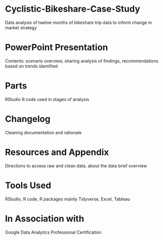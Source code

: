 # Cyclistic-Bikeshare-Case-Study
Data analysis of twelve months of bikeshare trip data to inform change in market strategy 
# PowerPoint Presentation
Contents: scenario overview, sharing analysis of findings, recommendations based on trends identified
# Parts 
RStudio R code used in stages of analysis
# Changelog
Cleaning documentation and rationale
# Resources and Appendix
Directions to access raw and clean data, about the data brief overview 
# Tools Used
RStudio, R code, R packages mainly Tidyverse, Excel, Tableau
# In Association with
Google Data Analytics Professional Certification
